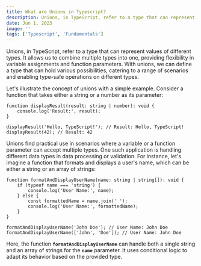 ```yaml
---
title: What are Unions in Typescript?
description: Unions, in TypeScript, refer to a type that can represent values of different types. It allows us to combine multiple types into one, providing flexibility in variable assignments and function parameters.
date: Jun 1, 2023
image: ''
tags: ['Typescript', 'Fundamentals']
---
```


Unions, in TypeScript, refer to a type that can represent values of different types. It allows us to combine multiple types into one, providing flexibility in variable assignments and function parameters. With unions, we can define a type that can hold various possibilities, catering to a range of scenarios and enabling type-safe operations on different types.

Let's illustrate the concept of unions with a simple example. Consider a function that takes either a string or a number as its parameter:

```tsx
function displayResult(result: string | number): void {
	console.log('Result:', result);
}

displayResult('Hello, TypeScript!'); // Result: Hello, TypeScript!
displayResult(42); // Result: 42
```

Unions find practical use in scenarios where a variable or a function parameter can accept multiple types. One such application is handling different data types in data processing or validation. For instance, let's imagine a function that formats and displays a user's name, which can be either a string or an array of strings:

```tsx
function formatAndDisplayUserName(name: string | string[]): void {
	if (typeof name === 'string') {
		console.log('User Name:', name);
	} else {
		const formattedName = name.join(' ');
		console.log('User Name:', formattedName);
	}
}

formatAndDisplayUserName('John Doe'); // User Name: John Doe
formatAndDisplayUserName(['John', 'Doe']); // User Name: John Doe
```

Here, the function **`formatAndDisplayUserName`** can handle both a single string and an array of strings for the **`name`** parameter. It uses conditional logic to adapt its behavior based on the provided type.

